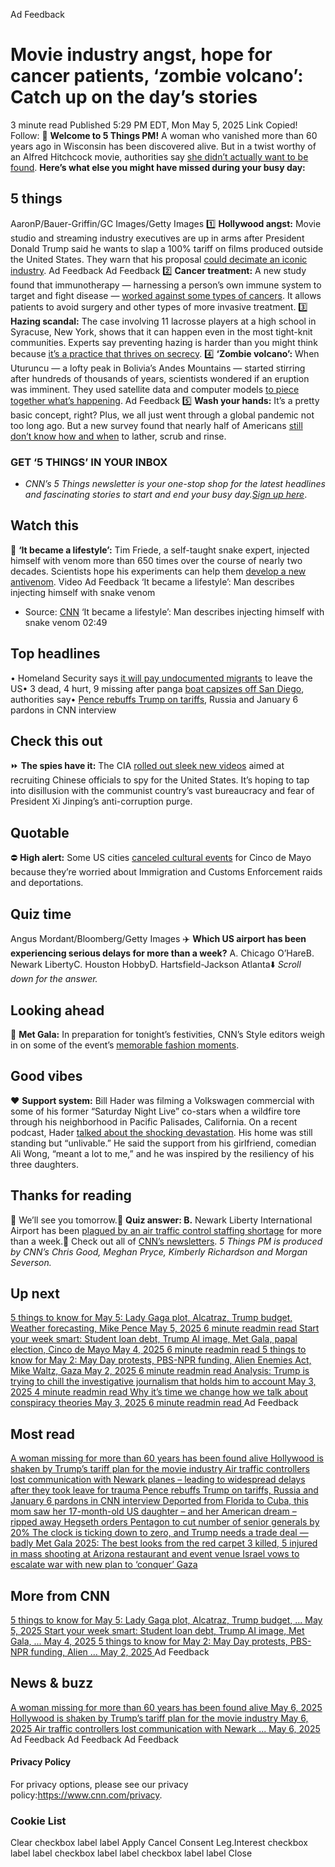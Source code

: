 Ad Feedback
#  Movie industry angst, hope for cancer patients, ‘zombie volcano’: Catch up on the day’s stories 
3 minute read 
Published 5:29 PM EDT, Mon May 5, 2025 
Link Copied! 
Follow:
👋 **Welcome to 5 Things PM!** A woman who vanished more than 60 years ago in Wisconsin has been discovered alive. But in a twist worthy of an Alfred Hitchcock movie, authorities say [she didn’t actually want to be found](https://www.cnn.com/2025/05/05/us/audrey-backeberg-missing-found-alive). 
**Here’s what else you might have missed during your busy day:**
##  5 things 
AaronP/Bauer-Griffin/GC Images/Getty Images
1️⃣ **Hollywood angst:** Movie studio and streaming industry executives are up in arms after President Donald Trump said he wants to slap a 100% tariff on films produced outside the United States. They warn that his proposal [could decimate an iconic industry](https://www.cnn.com/2025/05/05/media/movie-tariffs-trump-hollywood). 
Ad Feedback
Ad Feedback
2️⃣ **Cancer treatment:** A new study found that immunotherapy — harnessing a person’s own immune system to target and fight disease — [worked against some types of cancers](https://www.cnn.com/2025/05/05/health/immunotherapy-cancer-patients-study-wellness). It allows patients to avoid surgery and other types of more invasive treatment. 
3️⃣ **Hazing scandal:** The case involving 11 lacrosse players at a high school in Syracuse, New York, shows that it can happen even in the most tight-knit communities. Experts say preventing hazing is harder than you might think because [it’s a practice that thrives on secrecy](https://www.cnn.com/2025/05/03/us/hazing-communities-trends-prevention). 
4️⃣ **‘Zombie volcano’:** When Uturuncu — a lofty peak in Bolivia’s Andes Mountains — started stirring after hundreds of thousands of years, scientists wondered if an eruption was imminent. They used satellite data and computer models [to piece together what’s happening](https://www.cnn.com/2025/05/05/science/uturuncu-zombie-volcano-erupt). 
Ad Feedback
5️⃣ **Wash your hands:** It’s a pretty basic concept, right? Plus, we all just went through a global pandemic not too long ago. But a new survey found that nearly half of Americans [still don’t know how and when](https://www.cnn.com/2025/05/05/health/handwashing-habits-survey-wellness) to lather, scrub and rinse. 
###  GET ‘5 THINGS’ IN YOUR INBOX 
  * _CNN’s 5 Things newsletter is your one-stop shop for the latest headlines and fascinating stories to start and end your busy day._[_Sign up here_](https://www.cnn.com/newsletters/5-things?source=nl-acq_article).


##  Watch this 
🐍 **‘It became a lifestyle’:** Tim Friede, a self-taught snake expert, injected himself with venom more than 650 times over the course of nearly two decades. Scientists hope his experiments can help them [develop a new antivenom](https://www.cnn.com/2025/05/03/science/video/snake-bite-expert-universal-antivenom-digvid). 
Video Ad Feedback
‘It became a lifestyle’: Man describes injecting himself with snake venom 
- Source: [CNN](https://www.cnn.com/)
‘It became a lifestyle’: Man describes injecting himself with snake venom
02:49 
##  Top headlines 
• Homeland Security says [it will pay undocumented migrants](https://www.cnn.com/politics/live-news/trump-presidency-news-05-05-25) to leave the US• 3 dead, 4 hurt, 9 missing after panga [boat capsizes off San Diego](https://www.cnn.com/2025/05/05/us/san-diego-panga-boat-capsized), authorities say• [Pence rebuffs Trump on tariffs](https://www.cnn.com/2025/05/05/politics/january-6-pence-trump-tariffs-russia), Russia and January 6 pardons in CNN interview 
##  Check this out 
⏩ **The spies have it:** The CIA [rolled out sleek new videos](https://www.cnn.com/2025/05/02/china/cia-recruitment-videos-chinese-officials-intl-hnk) aimed at recruiting Chinese officials to spy for the United States. It’s hoping to tap into disillusion with the communist country’s vast bureaucracy and fear of President Xi Jinping’s anti-corruption purge. 
##  Quotable 
⛔ **High alert:** Some US cities [canceled cultural events](https://www.cnn.com/2025/05/03/us/cultural-events-canceled-trump-deportations) for Cinco de Mayo because they’re worried about Immigration and Customs Enforcement raids and deportations. 
##  Quiz time 
Angus Mordant/Bloomberg/Getty Images
✈️ **Which US airport has been experiencing serious delays for more than a week?** ﻿A. Chicago O’HareB. Newark LibertyC. Houston HobbyD. Hartsfield-Jackson Atlanta⬇️ _Scroll down for the answer._
##  Looking ahead 
👠 **Met Gala:** In preparation for tonight’s festivities, CNN’s Style editors weigh in on some of the event’s [memorable fashion moments](https://www.cnn.com/2025/05/05/style/video/memorable-met-gala-moments-history-ldn-digivid). 
##  Good vibes 
❤️ **Support system:** Bill Hader was filming a Volkswagen commercial with some of his former “Saturday Night Live” co-stars when a wildfire tore through his neighborhood in Pacific Palisades, California. On a recent podcast, Hader [talked about the shocking devastation](https://www.cnn.com/2025/04/28/entertainment/bill-hader-palisades-fire-ali-wong/index.html). His home was still standing but “unlivable.” He said the support from his girlfriend, comedian Ali Wong, “meant a lot to me,” and he was inspired by the resiliency of his three daughters. 
##  Thanks for reading 
👋 We’ll see you tomorrow.﻿🧠 **Quiz answer: B.** Newark Liberty International Airport has been [plagued by an air traffic control staffing shortage](https://www.cnn.com/2025/05/05/us/newark-airport-additional-flight-delays) for more than a week.📧 Check out all of [CNN’s newsletters](https://www.cnn.com/newsletters?source=nl-acq_article). 
_5 Things PM is produced by CNN’s Chris Good, Meghan Pryce, Kimberly Richardson and Morgan Severson._
## Up next
[ 5 things to know for May 5: Lady Gaga plot, Alcatraz, Trump budget, Weather forecasting, Mike Pence May 5, 2025  6 minute readmin read ](https://www.cnn.com/2025/05/05/us/5-things-to-know-for-may-5-lady-gaga-plot-alcatraz-trump-budget-weather-forecasting-mike-pence?iid=cnn_buildContentRecirc_end_recirc)
[ Start your week smart: Student loan debt, Trump AI image, Met Gala, papal election, Cinco de Mayo May 4, 2025  6 minute readmin read ](https://www.cnn.com/2025/05/04/us/5-things-sunday-may-4-trnd?iid=cnn_buildContentRecirc_end_recirc)
[ 5 things to know for May 2: May Day protests, PBS-NPR funding, Alien Enemies Act, Mike Waltz, Gaza May 2, 2025  6 minute readmin read ](https://www.cnn.com/2025/05/02/us/5-things-to-know-for-may-2-may-day-protests-pbs-npr-funding-alien-enemies-act-mike-waltz-gaza?iid=cnn_buildContentRecirc_end_recirc)
[ Analysis: Trump is trying to chill the investigative journalism that holds him to account May 3, 2025  4 minute readmin read ](https://www.cnn.com/2025/05/03/media/analysis-trump-world-press-freedom-day-chill-journalism?iid=cnn_buildContentRecirc_end_recirc)
[ Why it’s time we change how we talk about conspiracy theories May 3, 2025  6 minute readmin read ](https://www.cnn.com/2025/05/03/politics/persuadable-podcast-conspiracy-theories-essay?iid=cnn_buildContentRecirc_end_recirc)
Ad Feedback
## Most read
[ A woman missing for more than 60 years has been found alive ](https://www.cnn.com/2025/05/05/us/audrey-backeberg-missing-found-alive?iid=cnn_buildContentRecirc_end_recirc)
[ Hollywood is shaken by Trump’s tariff plan for the movie industry ](https://www.cnn.com/2025/05/05/media/movie-tariffs-trump-hollywood?iid=cnn_buildContentRecirc_end_recirc)
[ Air traffic controllers lost communication with Newark planes – leading to widespread delays after they took leave for trauma ](https://www.cnn.com/2025/05/05/us/newark-airport-additional-flight-delays?iid=cnn_buildContentRecirc_end_recirc)
[ Pence rebuffs Trump on tariffs, Russia and January 6 pardons in CNN interview ](https://www.cnn.com/2025/05/05/politics/january-6-pence-trump-tariffs-russia?iid=cnn_buildContentRecirc_end_recirc)
[ Deported from Florida to Cuba, this mom saw her 17-month-old US daughter – and her American dream – ripped away ](https://www.cnn.com/2025/05/05/americas/heidy-sanchez-cuba-mom-deported-us-daughter-intl-latam?iid=cnn_buildContentRecirc_end_recirc)
[ Hegseth orders Pentagon to cut number of senior generals by 20% ](https://www.cnn.com/2025/05/05/politics/hegseth-orders-pentagon-cut-senior-generals?iid=cnn_buildContentRecirc_end_recirc)
[ The clock is ticking down to zero, and Trump needs a trade deal — badly ](https://www.cnn.com/2025/05/05/business/trade-war-deal-trump?iid=cnn_buildContentRecirc_end_recirc)
[ Met Gala 2025: The best looks from the red carpet ](https://www.cnn.com/2025/05/05/style/met-gala-2025-red-carpet-fashion?iid=cnn_buildContentRecirc_end_recirc)
[ 3 killed, 5 injured in mass shooting at Arizona restaurant and event venue ](https://www.cnn.com/2025/05/05/us/shooting-glendale-arizona-multiple-injured-hnk?iid=cnn_buildContentRecirc_end_recirc)
[ Israel vows to escalate war with new plan to ‘conquer’ Gaza ](https://www.cnn.com/2025/05/05/middleeast/israel-gaza-expansion-hnk-intl?iid=cnn_buildContentRecirc_end_recirc)
## More from CNN
[ 5 things to know for May 5: Lady Gaga plot, Alcatraz, Trump budget, ... May 5, 2025  ](https://www.cnn.com/2025/05/05/us/5-things-to-know-for-may-5-lady-gaga-plot-alcatraz-trump-budget-weather-forecasting-mike-pence?iid=cnn_buildContentRecirc_end_recirc)
[ Start your week smart: Student loan debt, Trump AI image, Met Gala, ... May 4, 2025  ](https://www.cnn.com/2025/05/04/us/5-things-sunday-may-4-trnd?iid=cnn_buildContentRecirc_end_recirc)
[ 5 things to know for May 2: May Day protests, PBS-NPR funding, Alien ... May 2, 2025  ](https://www.cnn.com/2025/05/02/us/5-things-to-know-for-may-2-may-day-protests-pbs-npr-funding-alien-enemies-act-mike-waltz-gaza?iid=cnn_buildContentRecirc_end_recirc)
Ad Feedback
## News & buzz
[ A woman missing for more than 60 years has been found alive May 6, 2025  ](https://www.cnn.com/2025/05/05/us/audrey-backeberg-missing-found-alive?iid=cnn_buildContentRecirc_end_recirc)
[ Hollywood is shaken by Trump’s tariff plan for the movie industry May 6, 2025  ](https://www.cnn.com/2025/05/05/media/movie-tariffs-trump-hollywood?iid=cnn_buildContentRecirc_end_recirc)
[ Air traffic controllers lost communication with Newark ... May 6, 2025  ](https://www.cnn.com/2025/05/05/us/newark-airport-additional-flight-delays?iid=cnn_buildContentRecirc_end_recirc)
Ad Feedback
Ad Feedback
Ad Feedback
#### Privacy Policy
For privacy options, please see our privacy policy:<https://www.cnn.com/privacy>.
### Cookie List
Clear
checkbox label label
Apply Cancel
Consent Leg.Interest
checkbox label label
checkbox label label
checkbox label label
Close

